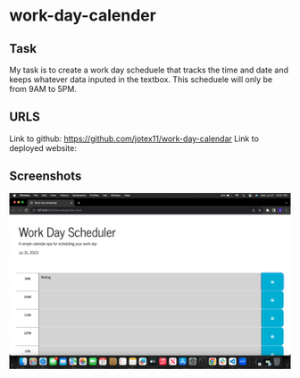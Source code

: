 # work-day-calender

## Task
My task is to create a work day scheduele that tracks the time and date and keeps whatever data inputed in the textbox.
This scheduele will only be from 9AM to 5PM.

## URLS 
Link to github: https://github.com/jotex11/work-day-calendar
Link to deployed website: 

## Screenshots
![Alt text](<Screenshot 2023-07-31 at 10.07.15 PM.png>)